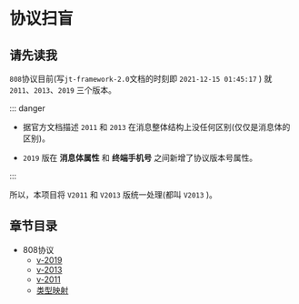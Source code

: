 # 协议扫盲

## 请先读我

`808`协议目前(写`jt-framework-2.0`文档的时刻即 `2021-12-15 01:45:17` ) 就 `2011`、`2013`、`2019` 三个版本。

::: danger

- 据官方文档描述 `2011` 和 `2013` 在消息整体结构上没任何区别(仅仅是消息体的区别)。

- `2019` 版在 **消息体属性** 和 **终端手机号** 之间新增了协议版本号属性。

:::

所以，本项目将 `V2011` 和 `V2013` 版统一处理(都叫 `V2013` )。

## 章节目录

- 808协议
    - [v-2019](./808/v2019.md)
    - [v-2013](./808/v2013.md)
    - [v-2011](./808/v2011.md)
    - [类型映射](./808/type-mapping.md)
